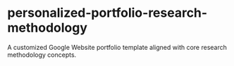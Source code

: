 # personalized-portfolio-research-methodology
A customized Google Website portfolio template aligned with core research methodology concepts.
